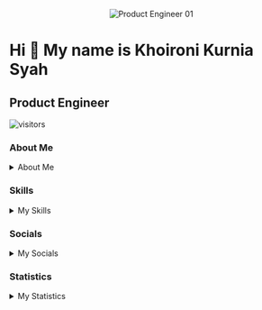<p align="center">
  <img alt="Product Engineer 01" src="https://github.com/zekhoi/zekhoi/assets/55708473/b609dc13-7958-403f-ae69-71dfa3c609c3">
</p>

# Hi 👋 My name is Khoironi Kurnia Syah

## Product Engineer

![visitors](https://visitor-badge.glitch.me/badge?page_id=zekhoi)

### About Me

<details>
    <summary>About Me</summary>
Mathematics student who really likes technology, especially website and application. Love to code, design, and think. Fast learner, curious about something new, looking for problems to solve.

- 🌍  I'm based in Indonesia
- 🖥️  See my portfolio at [Portfolio](https://zekhoi.dev)
- ✉️  You can contact me at [khoironidev@gmail.com](mailto:khoironidev@gmail.com)
- 🧠  I'm learning **Typescript** and **Golang**

</details>

### Skills

<details>
  <summary>My Skills</summary>
<p align="left">
<a href="https://nodejs.org/en/" target="_blank" rel="noreferrer"><img src="https://raw.githubusercontent.com/danielcranney/readme-generator/main/public/icons/skills/nodejs-colored.svg" width="36" height="36" alt="NodeJS" /></a>
<a href="https://go.dev/doc/" target="_blank" rel="noreferrer"><img src="https://raw.githubusercontent.com/danielcranney/readme-generator/main/public/icons/skills/go-colored.svg" width="36" height="36" alt="Go" /></a>
<a href="https://developer.mozilla.org/en-US/docs/Web/JavaScript" target="_blank" rel="noreferrer"><img src="https://raw.githubusercontent.com/danielcranney/readme-generator/main/public/icons/skills/javascript-colored.svg" width="36" height="36" alt="Javascript" /></a>
<a href="https://www.typescriptlang.org/" target="_blank" rel="noreferrer"><img src="https://raw.githubusercontent.com/danielcranney/readme-generator/main/public/icons/skills/typescript-colored.svg" width="36" height="36" alt="Typescript" /></a>
<a href="https://www.python.org/" target="_blank" rel="noreferrer"><img src="https://raw.githubusercontent.com/danielcranney/readme-generator/main/public/icons/skills/python-colored.svg" width="36" height="36" alt="Python" /></a>
<a href="https://www.php.net/" target="_blank" rel="noreferrer"><img src="https://raw.githubusercontent.com/danielcranney/readme-generator/main/public/icons/skills/php-colored.svg" width="36" height="36" alt="PHP" /></a>
<a href="https://reactjs.org/" target="_blank" rel="noreferrer"><img src="https://raw.githubusercontent.com/danielcranney/readme-generator/main/public/icons/skills/react-colored.svg" width="36" height="36" alt="React" /></a>
<a href="https://vuejs.org/" target="_blank" rel="noreferrer"><img src="https://raw.githubusercontent.com/danielcranney/readme-generator/main/public/icons/skills/vuejs-colored.svg" width="36" height="36" alt="Vue" /></a>
<a href="https://nextjs.org/docs" target="_blank" rel="noreferrer"><img src="https://raw.githubusercontent.com/danielcranney/readme-generator/main/public/icons/skills/nextjs-colored.svg" width="36" height="36" alt="NextJs" /></a>
<a href="https://nuxtjs.org/" target="_blank" rel="noreferrer"><img src="https://raw.githubusercontent.com/danielcranney/readme-generator/main/public/icons/skills/nuxtjs-colored.svg" width="36" height="36" alt="Nuxtjs" /></a>
<a href="https://expressjs.com/" target="_blank" rel="noreferrer"><img src="https://raw.githubusercontent.com/danielcranney/readme-generator/main/public/icons/skills/express-colored.svg" width="36" height="36" alt="Express" /></a>
<a href="https://laravel.com/" target="_blank" rel="noreferrer"><img src="https://raw.githubusercontent.com/danielcranney/readme-generator/main/public/icons/skills/laravel-colored.svg" width="36" height="36" alt="Laravel" /></a>
<a href="https://developer.mozilla.org/en-US/docs/Glossary/HTML5" target="_blank" rel="noreferrer"><img src="https://raw.githubusercontent.com/danielcranney/readme-generator/main/public/icons/skills/html5-colored.svg" width="36" height="36" alt="HTML5" /></a>
<a href="https://www.w3.org/TR/CSS/#css" target="_blank" rel="noreferrer"><img src="https://raw.githubusercontent.com/danielcranney/readme-generator/main/public/icons/skills/css3-colored.svg" width="36" height="36" alt="CSS3" /></a>
<a href="https://tailwindcss.com/" target="_blank" rel="noreferrer"><img src="https://raw.githubusercontent.com/danielcranney/readme-generator/main/public/icons/skills/tailwindcss-colored.svg" width="36" height="36" alt="TailwindCSS" /></a><a href="https://redux.js.org/" target="_blank" rel="noreferrer"><img src="https://raw.githubusercontent.com/danielcranney/readme-generator/main/public/icons/skills/redux-colored.svg" width="36" height="36" alt="Redux" /></a>
<a href="https://www.mongodb.com/" target="_blank" rel="noreferrer"><img src="https://raw.githubusercontent.com/danielcranney/readme-generator/main/public/icons/skills/mongodb-colored.svg" width="36" height="36" alt="MongoDB" /></a>
<a href="https://www.mysql.com/" target="_blank" rel="noreferrer"><img src="https://raw.githubusercontent.com/danielcranney/readme-generator/main/public/icons/skills/mysql-colored.svg" width="36" height="36" alt="MySQL" /></a>
<a href="https://www.postgresql.org/" target="_blank" rel="noreferrer"><img src="https://raw.githubusercontent.com/danielcranney/readme-generator/main/public/icons/skills/postgresql-colored.svg" width="36" height="36" alt="PostgreSQL" /></a>
<a href="https://www.heroku.com/" target="_blank" rel="noreferrer"><img src="https://raw.githubusercontent.com/danielcranney/readme-generator/main/public/icons/skills/heroku-colored.svg" width="36" height="36" alt="Heroku" /></a>
<a href="https://supabase.io/" target="_blank" rel="noreferrer"><img src="https://raw.githubusercontent.com/danielcranney/readme-generator/main/public/icons/skills/supabase-colored.svg" width="36" height="36" alt="Supabase" /></a>
<a href="https://www.figma.com/" target="_blank" rel="noreferrer"><img src="https://raw.githubusercontent.com/danielcranney/readme-generator/main/public/icons/skills/figma-colored.svg" width="36" height="36" alt="Figma" /></a>
</p>
</details>

### Socials

<details>
  <summary>My Socials</summary>
<p align="left"> 
  <a href="https://www.linkedin.com/in/khoironiks" target="_blank" rel="noreferrer"><img src="https://raw.githubusercontent.com/danielcranney/readme-generator/main/public/icons/socials/linkedin.svg" width="32" height="32" />
  </a> 
  <a href="https://www.polywork.com/zekhoi" target="_blank" rel="noreferrer">
    <img src="https://raw.githubusercontent.com/danielcranney/readme-generator/main/public/icons/socials/polywork.svg" width="32" height="32" />
  </a> 
  <a href="https://www.github.com/zekhoi" target="_blank" rel="noreferrer">
    <img src="https://raw.githubusercontent.com/danielcranney/readme-generator/main/public/icons/socials/github.svg" width="32" height="32" />
  </a> 
  <a href="https://www.twitter.com/zekhoi" target="_blank" rel="noreferrer">
    <img src="https://raw.githubusercontent.com/danielcranney/readme-generator/main/public/icons/socials/twitter.svg" width="32" height="32" />
  </a>
  <a href="https://www.facebook.com/zxkhoi" target="_blank" rel="noreferrer">
    <img src="https://raw.githubusercontent.com/danielcranney/readme-generator/main/public/icons/socials/facebook.svg" width="32" height="32" />
  </a> 
  <a href="http://www.instagram.com/zekhoi" target="_blank" rel="noreferrer">
    <img src="https://raw.githubusercontent.com/danielcranney/readme-generator/main/public/icons/socials/instagram.svg" width="32" height="32" />
  </a> 
  <a href="https://www.behance.com/zekhoi" target="_blank" rel="noreferrer">
    <img src="https://raw.githubusercontent.com/danielcranney/readme-generator/main/public/icons/socials/behance.svg" width="32" height="32" />
  </a> 
  <a href="https://www.dribbble.com/zekhoi" target="_blank" rel="noreferrer">
    <img src="https://raw.githubusercontent.com/danielcranney/readme-generator/main/public/icons/socials/dribbble.svg" width="32" height="32" />
  </a> 
  <a href="http://www.medium.com/@zekhoi" target="_blank" rel="noreferrer">
    <img src="https://raw.githubusercontent.com/danielcranney/readme-generator/main/public/icons/socials/medium.svg" width="32" height="32" />
  </a> 
  <a href="https://zekhoi.hashnode.dev" target="_blank" rel="noreferrer">
    <img src="https://raw.githubusercontent.com/danielcranney/readme-generator/main/public/icons/socials/hashnode.svg" width="32" height="32" />
  </a>
  <a href="https://www.dev.to/zekhoi" target="_blank" rel="noreferrer">
    <img src="https://raw.githubusercontent.com/danielcranney/readme-generator/main/public/icons/socials/devdotto.svg" width="32" height="32" />
  </a> 
</p>
</details>

### Statistics

<details>
    <summary>My Statistics</summary>

<a href="http://www.github.com/zekhoi"><img src="https://github-readme-stats.vercel.app/api?username=zekhoi&show_icons=true&hide=&count_private=true&title_color=3382ed&text_color=ffffff&icon_color=6366f1&bg_color=1c1917&hide_border=true&show_icons=true" alt="zekhoi's GitHub stats" /></a>

<a href="http://www.github.com/zekhoi"><img src="https://github-readme-streak-stats.herokuapp.com/?user=zekhoi&stroke=ffffff&background=1c1917&ring=3382ed&fire=3382ed&currStreakNum=ffffff&currStreakLabel=3382ed&sideNums=ffffff&sideLabels=ffffff&dates=ffffff&hide_border=true" /></a>

<!--START_SECTION:waka-->

```txt
From: 13 December 2021 - To: 02 June 2024

Total Time: 1,357 hrs 13 mins

TypeScript                 812 hrs 20 mins ███████████████░░░░░░░░░░   59.85 %
JavaScript                 246 hrs 4 mins  ████▓░░░░░░░░░░░░░░░░░░░░   18.13 %
Python                     148 hrs 15 mins ██▓░░░░░░░░░░░░░░░░░░░░░░   10.92 %
JSON                       34 hrs 29 mins  ▓░░░░░░░░░░░░░░░░░░░░░░░░   02.54 %
Bash                       18 hrs 11 mins  ▒░░░░░░░░░░░░░░░░░░░░░░░░   01.34 %
Other                      14 hrs 35 mins  ▒░░░░░░░░░░░░░░░░░░░░░░░░   01.08 %
YAML                       13 hrs 34 mins  ▒░░░░░░░░░░░░░░░░░░░░░░░░   01.00 %
PHP                        11 hrs 55 mins  ▒░░░░░░░░░░░░░░░░░░░░░░░░   00.88 %
CSV                        11 hrs 11 mins  ▒░░░░░░░░░░░░░░░░░░░░░░░░   00.82 %
Go                         10 hrs 9 mins   ▒░░░░░░░░░░░░░░░░░░░░░░░░   00.75 %
```

<!--END_SECTION:waka-->

### Support Me

<a href="https://www.buymeacoffee.com/zekhoi"><img src="https://cdn.buymeacoffee.com/buttons/v2/default-yellow.png" width="200" /></a>

</details>
